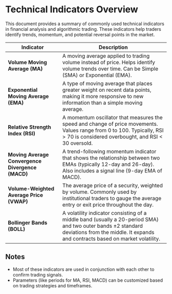 # Technical Indicators Overview

This document provides a summary of commonly used technical indicators in financial analysis and algorithmic trading. These indicators help traders identify trends, momentum, and potential reversal points in the market.

| Indicator                          | Description |
|-----------------------------------|-------------|
| **Volume Moving Average (MA)**    | A moving average applied to trading volume instead of price. Helps identify volume trends over time. Can be Simple (SMA) or Exponential (EMA). |
| **Exponential Moving Average (EMA)** | A type of moving average that places greater weight on recent data points, making it more responsive to new information than a simple moving average. |
| **Relative Strength Index (RSI)** | A momentum oscillator that measures the speed and change of price movements. Values range from 0 to 100. Typically, RSI > 70 is considered overbought, and RSI < 30 oversold. |
| **Moving Average Convergence Divergence (MACD)** | A trend-following momentum indicator that shows the relationship between two EMAs (typically 12-day and 26-day). Also includes a signal line (9-day EMA of MACD). |
| **Volume-Weighted Average Price (VWAP)** | The average price of a security, weighted by volume. Commonly used by institutional traders to gauge the average entry or exit price throughout the day. |
| **Bollinger Bands (BOLL)**        | A volatility indicator consisting of a middle band (usually a 20-period SMA) and two outer bands ±2 standard deviations from the middle. It expands and contracts based on market volatility. |

## Notes
- Most of these indicators are used in conjunction with each other to confirm trading signals.
- Parameters (like periods for MA, RSI, MACD) can be customized based on trading strategies and timeframes.
